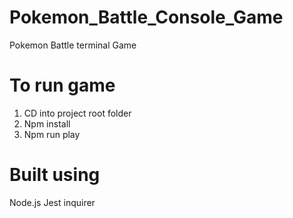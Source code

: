 # Pokemon_Battle_Console_Game
  
  Pokemon Battle terminal Game

# To run game

  1. CD into project root folder
  2. Npm install
  3. Npm run play

# Built using

  Node.js
  Jest
  inquirer
